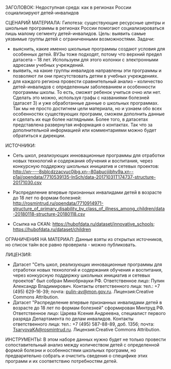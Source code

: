 ЗАГОЛОВОК: Недоступная среда: как в регионах России социализируют детей-инвалидов

СЦЕНАРИЙ МАТЕРИАЛА:
Гипотеза: существующие ресурсные центры и школьные программы в регионах России помогают социализироваться лишь малому сегменту детей-инвалидов. 
Цель: выявить самые уязвимые группы детей с ограниченными возможностями.
Задачи:
- выяснить, какие именно школьные программы создают условия для особенных детей. ВУЗы тоже подходят, потому что верхний предел датасета – 18 лет. Используем для этого колонки с электронными адресами учебных учреждений. 
- выявить, на какие группы инвалидов направлены эти программы и позволяют ли они присутствовать детям в учебных учреждениях. 
- для каждого региона провести сравнительный анализ – количество детей-инвалидов с определенным заболеванием и особенности программы школы. То есть, сможет ребенок учиться очно или нет. Сделать это можно, используя графы с названиями болезней (датасет 3) и уже обработанные данные о школьных программах. 
Так мы не просто достигнем цели материала, но и узнаем обо всех особенностях существующих программ, сможем дополнить данные и сделать их еще более наглядными. Более того, в датасетах представлена развернутая информация о контактах. Так что за дополнительной информацией или комментариями можно будет обратиться к дирекции.

ИСТОЧНИКИ:
- Сеть школ, реализующих инновационные программы для отработки новых технологий и содержания обучения и воспитания, через конкурсную поддержку школьных инициатив и сетевых проектов:
http://xn----8sblcdzzacvuc0jbg.xn--80abucjiibhv9a.xn--p1ai/opendata/7710539135-InSch/data-20171031T174737-structure-20171030.csv

- Распределение впервые признанных инвалидами детей в возрасте до 18 лет по формам болезней:
http://rosmintrud.ru/opendata/7710914971-structure_of_primary_disability_by_class_of_illness_among_children/data-20180118-structure-20180118.csv

- Ссылка на CKAN: https://hubofdata.ru/dataset/innovative_schools; https://hubofdata.ru/dataset/children

ОГРАНИЧЕНИЯ НА МАТЕРИАЛ:
Данные взяты из открытых источников, но список тайн все равно проверила - можно публиковать.

ЛИЦЕНЗИЯ:
- Датасет "Сеть школ, реализующих инновационные программы для отработки новых технологий и содержания обучения и воспитания, через конкурсную поддержку школьных инициатив и сетевых проектов" был собран Минобрнауки РФ. Ответственное лицо: Пулин Александр Владимирович. Контакты ответственного лица: тел.: +7 (495) 629-16-39; почта: pulin-av@mon.gov.ru. Лицензия:Creative Commons Attribution.
- Датасет "Распределение впервые признанных инвалидами детей в возрасте до 18 лет по формам болезней" сформирован Минтруд РФ. Ответственное лицо: Царева Ксения Андреевна, специалист первого разряда Департамента по делам инвалидов. Контакты ответственного лица: тел.: +7 (495) 587-88-89, доб. 1356; почта: TsaryovaKA@rosmintrud.ru. Лицензия:Creative Commons Attribution.

ИНСТРУМЕНТЫ: 
В этом наборе данных нужно будет не только провести сопоставительный анализ между количеством детей с определенной формой болезни и особенностями школьных программ, но предварительно собрать и очистить сведения о специфике этих программ и их соответствию потребностям детей.

